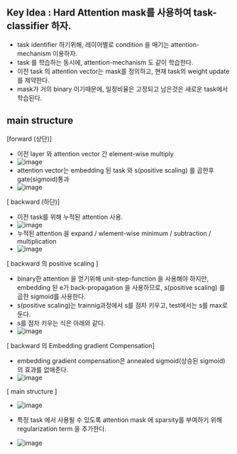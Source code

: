 ## Key Idea : Hard Attention mask를 사용하여 task-classifier 하자.
- task identifier 하기위해, 레이어별로 condition 을 매기는 attention-mechanism 이용하자.
- task 를 학습하는 동시에, attention-mechanism 도 같이 학습한다.
- 이전 task 의 attention vector는 mask를 정의하고, 현재 task의 weight update를 제약한다.
- mask가 거의 binary 이기때문에, 일정비율은 고정되고 남은것은 새로운 task에서 학습된다.

## main structure

[forward (상단)] </br>
- 이전 layer 와 attention vector 간 element-wise multiply
- ![image](https://user-images.githubusercontent.com/98244339/167348658-d675da57-60ba-43e0-9684-6151ed95bfa6.png)
- attention vector는 embedding 된 task 와 s(positive scaling) 를 곱한후 gate(sigmoid)통과
- ![image](https://user-images.githubusercontent.com/98244339/167348623-784aedf5-4742-47e8-836e-78c7b03afc72.png)


[ backward (하단)] </br>
- 이전 task를 위해 누적된 attention 사용.
- ![image](https://user-images.githubusercontent.com/98244339/167348519-31e8cd05-c1cb-4eb6-bce8-c6f62815367f.png)
- 누적된 attention 을 expand / wlement-wise minimum / subtraction / multiplication
- ![image](https://user-images.githubusercontent.com/98244339/167348933-d456472a-1719-4028-ac26-15c24646bd07.png)

[ backward 의 positive scaling ]</br>
- binary한 attention 을 얻기위해 unit-step-function 을 사용해야 하지만, embedding 된 e가 back-propagation 을 사용하므로, s(positive scaling) 를 곱한 sigmoid를 사용한다. 
- s(positive scaling)는 trainnig과정에서 s를 점차 키우고, test에서는 s를 max로 둔다.
- s를 점차 키우는 식은 아래와 같다.
- ![image](https://user-images.githubusercontent.com/98244339/167350342-f99b6ccf-2424-4601-8722-da40bc29e511.png)

[ backward 의 Embedding gradient Compensation]</br>
- embedding gradient compensation은 annealed sigmoid(상승된 sigmoid)의 효과를 없애준다.
- ![image](https://user-images.githubusercontent.com/98244339/167351449-493fcca0-0532-4627-8e04-c7dfdd000355.png)


[ main structure ]</br>
- ![image](https://user-images.githubusercontent.com/98244339/167347943-2d2fdbff-6187-4a37-9fef-b7caa0c7bc12.png)

- 특정 task 에서 사용될 수 있도록 attention mask 에 sparsity를 부여하기 위해 regularization term 을 추가한다.
- ![image](https://user-images.githubusercontent.com/98244339/167528897-5fe7f9d7-93ad-450f-a4f0-427a314c4745.png)
